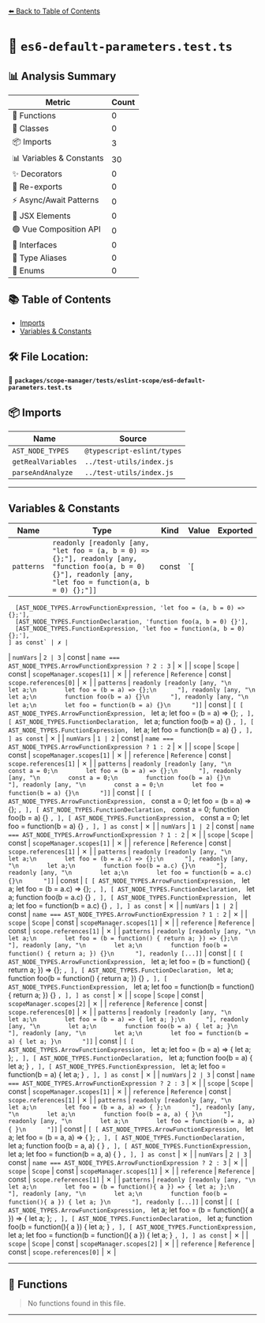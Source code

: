 [⬅️ Back to Table of Contents](../../../../index.md)

# 📄 `es6-default-parameters.test.ts`

## 📊 Analysis Summary

| Metric | Count |
|--------|-------|
| 🔧 Functions | 0 |
| 🧱 Classes | 0 |
| 📦 Imports | 3 |
| 📊 Variables & Constants | 30 |
| ✨ Decorators | 0 |
| 🔄 Re-exports | 0 |
| ⚡ Async/Await Patterns | 0 |
| 💠 JSX Elements | 0 |
| 🟢 Vue Composition API | 0 |
| 📐 Interfaces | 0 |
| 📑 Type Aliases | 0 |
| 🎯 Enums | 0 |

## 📚 Table of Contents

- [Imports](#imports)
- [Variables & Constants](#variables-constants)

## 🛠️ File Location:
📂 **`packages/scope-manager/tests/eslint-scope/es6-default-parameters.test.ts`**

## 📦 Imports

| Name | Source |
|------|--------|
| `AST_NODE_TYPES` | `@typescript-eslint/types` |
| `getRealVariables` | `../test-utils/index.js` |
| `parseAndAnalyze` | `../test-utils/index.js` |


---

## Variables & Constants

| Name | Type | Kind | Value | Exported |
|------|------|------|-------|----------|
| `patterns` | `readonly [readonly [any, "let foo = (a, b = 0) => {};"], readonly [any, "function foo(a, b = 0) {}"], readonly [any, "let foo = function(a, b = 0) {};"]]` | const | `[
      [AST_NODE_TYPES.ArrowFunctionExpression, 'let foo = (a, b = 0) => {};'],
      [AST_NODE_TYPES.FunctionDeclaration, 'function foo(a, b = 0) {}'],
      [AST_NODE_TYPES.FunctionExpression, 'let foo = function(a, b = 0) {};'],
    ] as const` | ✗ |
| `numVars` | `2 | 3` | const | `name === AST_NODE_TYPES.ArrowFunctionExpression ? 2 : 3` | ✗ |
| `scope` | `Scope` | const | `scopeManager.scopes[1]` | ✗ |
| `reference` | `Reference` | const | `scope.references[0]` | ✗ |
| `patterns` | `readonly [readonly [any, "\n        let a;\n        let foo = (b = a) => {};\n      "], readonly [any, "\n        let a;\n        function foo(b = a) {}\n      "], readonly [any, "\n        let a;\n        let foo = function(b = a) {}\n      "]]` | const | `[
      [
        AST_NODE_TYPES.ArrowFunctionExpression,
        `
        let a;
        let foo = (b = a) => {};
      `,
      ],
      [
        AST_NODE_TYPES.FunctionDeclaration,
        `
        let a;
        function foo(b = a) {}
      `,
      ],
      [
        AST_NODE_TYPES.FunctionExpression,
        `
        let a;
        let foo = function(b = a) {}
      `,
      ],
    ] as const` | ✗ |
| `numVars` | `1 | 2` | const | `name === AST_NODE_TYPES.ArrowFunctionExpression ? 1 : 2` | ✗ |
| `scope` | `Scope` | const | `scopeManager.scopes[1]` | ✗ |
| `reference` | `Reference` | const | `scope.references[1]` | ✗ |
| `patterns` | `readonly [readonly [any, "\n        const a = 0;\n        let foo = (b = a) => {};\n      "], readonly [any, "\n        const a = 0;\n        function foo(b = a) {}\n      "], readonly [any, "\n        const a = 0;\n        let foo = function(b = a) {}\n      "]]` | const | `[
      [
        AST_NODE_TYPES.ArrowFunctionExpression,
        `
        const a = 0;
        let foo = (b = a) => {};
      `,
      ],
      [
        AST_NODE_TYPES.FunctionDeclaration,
        `
        const a = 0;
        function foo(b = a) {}
      `,
      ],
      [
        AST_NODE_TYPES.FunctionExpression,
        `
        const a = 0;
        let foo = function(b = a) {}
      `,
      ],
    ] as const` | ✗ |
| `numVars` | `1 | 2` | const | `name === AST_NODE_TYPES.ArrowFunctionExpression ? 1 : 2` | ✗ |
| `scope` | `Scope` | const | `scopeManager.scopes[1]` | ✗ |
| `reference` | `Reference` | const | `scope.references[1]` | ✗ |
| `patterns` | `readonly [readonly [any, "\n        let a;\n        let foo = (b = a.c) => {};\n      "], readonly [any, "\n        let a;\n        function foo(b = a.c) {}\n      "], readonly [any, "\n        let a;\n        let foo = function(b = a.c) {}\n      "]]` | const | `[
      [
        AST_NODE_TYPES.ArrowFunctionExpression,
        `
        let a;
        let foo = (b = a.c) => {};
      `,
      ],
      [
        AST_NODE_TYPES.FunctionDeclaration,
        `
        let a;
        function foo(b = a.c) {}
      `,
      ],
      [
        AST_NODE_TYPES.FunctionExpression,
        `
        let a;
        let foo = function(b = a.c) {}
      `,
      ],
    ] as const` | ✗ |
| `numVars` | `1 | 2` | const | `name === AST_NODE_TYPES.ArrowFunctionExpression ? 1 : 2` | ✗ |
| `scope` | `Scope` | const | `scopeManager.scopes[1]` | ✗ |
| `reference` | `Reference` | const | `scope.references[1]` | ✗ |
| `patterns` | `readonly [readonly [any, "\n        let a;\n        let foo = (b = function() { return a; }) => {};\n      "], readonly [any, "\n        let a;\n        function foo(b = function() { return a; }) {}\n      "], readonly [...]]` | const | `[
      [
        AST_NODE_TYPES.ArrowFunctionExpression,
        `
        let a;
        let foo = (b = function() { return a; }) => {};
      `,
      ],
      [
        AST_NODE_TYPES.FunctionDeclaration,
        `
        let a;
        function foo(b = function() { return a; }) {}
      `,
      ],
      [
        AST_NODE_TYPES.FunctionExpression,
        `
        let a;
        let foo = function(b = function() { return a; }) {}
      `,
      ],
    ] as const` | ✗ |
| `scope` | `Scope` | const | `scopeManager.scopes[2]` | ✗ |
| `reference` | `Reference` | const | `scope.references[0]` | ✗ |
| `patterns` | `readonly [readonly [any, "\n        let a;\n        let foo = (b = a) => { let a; };\n      "], readonly [any, "\n        let a;\n        function foo(b = a) { let a; }\n      "], readonly [any, "\n        let a;\n        let foo = function(b = a) { let a; }\n      "]]` | const | `[
      [
        AST_NODE_TYPES.ArrowFunctionExpression,
        `
        let a;
        let foo = (b = a) => { let a; };
      `,
      ],
      [
        AST_NODE_TYPES.FunctionDeclaration,
        `
        let a;
        function foo(b = a) { let a; }
      `,
      ],
      [
        AST_NODE_TYPES.FunctionExpression,
        `
        let a;
        let foo = function(b = a) { let a; }
      `,
      ],
    ] as const` | ✗ |
| `numVars` | `2 | 3` | const | `name === AST_NODE_TYPES.ArrowFunctionExpression ? 2 : 3` | ✗ |
| `scope` | `Scope` | const | `scopeManager.scopes[1]` | ✗ |
| `reference` | `Reference` | const | `scope.references[1]` | ✗ |
| `patterns` | `readonly [readonly [any, "\n        let a;\n        let foo = (b = a, a) => { };\n      "], readonly [any, "\n        let a;\n        function foo(b = a, a) { }\n      "], readonly [any, "\n        let a;\n        let foo = function(b = a, a) { }\n      "]]` | const | `[
      [
        AST_NODE_TYPES.ArrowFunctionExpression,
        `
        let a;
        let foo = (b = a, a) => { };
      `,
      ],
      [
        AST_NODE_TYPES.FunctionDeclaration,
        `
        let a;
        function foo(b = a, a) { }
      `,
      ],
      [
        AST_NODE_TYPES.FunctionExpression,
        `
        let a;
        let foo = function(b = a, a) { }
      `,
      ],
    ] as const` | ✗ |
| `numVars` | `2 | 3` | const | `name === AST_NODE_TYPES.ArrowFunctionExpression ? 2 : 3` | ✗ |
| `scope` | `Scope` | const | `scopeManager.scopes[1]` | ✗ |
| `reference` | `Reference` | const | `scope.references[1]` | ✗ |
| `patterns` | `readonly [readonly [any, "\n        let a;\n        let foo = (b = function(){ a }) => { let a; };\n      "], readonly [any, "\n        let a;\n        function foo(b = function(){ a }) { let a; }\n      "], readonly [...]]` | const | `[
      [
        AST_NODE_TYPES.ArrowFunctionExpression,
        `
        let a;
        let foo = (b = function(){ a }) => { let a; };
      `,
      ],
      [
        AST_NODE_TYPES.FunctionDeclaration,
        `
        let a;
        function foo(b = function(){ a }) { let a; }
      `,
      ],
      [
        AST_NODE_TYPES.FunctionExpression,
        `
        let a;
        let foo = function(b = function(){ a }) { let a; }
      `,
      ],
    ] as const` | ✗ |
| `scope` | `Scope` | const | `scopeManager.scopes[2]` | ✗ |
| `reference` | `Reference` | const | `scope.references[0]` | ✗ |


---

## 🔧 Functions

> No functions found in this file.


---